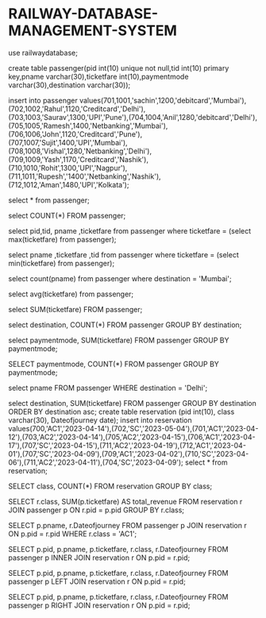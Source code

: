 # RAILWAY-DATABASE-MANAGEMENT-SYSTEM
use railwaydatabase;

create table passenger(pid int(10) unique not null,tid int(10) primary key,pname varchar(30),ticketfare int(10),paymentmode varchar(30),destination varchar(30));

insert into passenger values(701,1001,'sachin',1200,'debitcard','Mumbai'),(702,1002,'Rahul',1120,'Creditcard','Delhi'),(703,1003,'Saurav',1300,'UPI','Pune'),(704,1004,'Anil',1280,'debitcard','Delhi'),(705,1005,'Ramesh',1400,'Netbanking','Mumbai'),(706,1006,'John',1120,'Creditcard','Pune'),(707,1007,'Sujit',1400,'UPI','Mumbai'),(708,1008,'Vishal',1280,'Netbanking','Delhi'),(709,1009,'Yash',1170,'Creditcard','Nashik'),(710,1010,'Rohit',1300,'UPI','Nagpur'),(711,1011,'Rupesh','1400','Netbanking','Nashik'),(712,1012,'Aman',1480,'UPI','Kolkata');

select * from passenger;

select COUNT(*)  FROM passenger;

select pid,tid, pname ,ticketfare  from passenger where ticketfare = (select max(ticketfare) from passenger); 

select pname ,ticketfare ,tid from passenger where ticketfare = (select min(ticketfare) from passenger);

select count(pname) from passenger where destination = 'Mumbai';

select avg(ticketfare) from passenger;

select SUM(ticketfare) FROM passenger;

select destination, COUNT(*) FROM passenger GROUP BY destination;

select paymentmode, SUM(ticketfare) FROM passenger GROUP BY paymentmode;

SELECT paymentmode, COUNT(*) FROM passenger GROUP BY paymentmode;

select pname FROM passenger WHERE destination = 'Delhi';

select destination, SUM(ticketfare) FROM passenger GROUP BY destination ORDER BY destination asc;
create table reservation (pid int(10), class varchar(30), Dateofjourney date);
insert into reservation values(700,'AC1','2023-04-14'),(702,'SC','2023-05-04'),(701,'AC1','2023-04-12'),(703,'AC2','2023-04-14'),(705,'AC2','2023-04-15'),(706,'AC1','2023-04-17'),(707,'SC','2023-04-15'),(711,'AC2','2023-04-19'),(712,'AC1','2023-04-01'),(707,'SC','2023-04-09'),(709,'AC1','2023-04-02'),(710,'SC','2023-04-06'),(711,'AC2','2023-04-11'),(704,'SC','2023-04-09');
select * from reservation;

SELECT class, COUNT(*) FROM reservation GROUP BY class;

SELECT r.class, SUM(p.ticketfare) AS total_revenue 
FROM reservation r 
JOIN passenger p ON r.pid = p.pid 
GROUP BY r.class;

SELECT p.pname, r.Dateofjourney 
FROM passenger p 
JOIN reservation r ON p.pid = r.pid 
WHERE r.class = 'AC1';

SELECT p.pid, p.pname, p.ticketfare, r.class, r.Dateofjourney
FROM passenger p
INNER JOIN reservation r ON p.pid = r.pid;

SELECT p.pid, p.pname, p.ticketfare, r.class, r.Dateofjourney
FROM passenger p
LEFT JOIN reservation r ON p.pid = r.pid;

SELECT p.pid, p.pname, p.ticketfare, r.class, r.Dateofjourney
FROM passenger p
RIGHT JOIN reservation r ON p.pid = r.pid;










